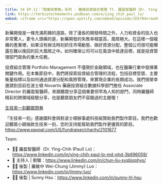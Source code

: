 ```yaml
---
title: S4 EP.11：「商業與策略」系列 - 藥廠投資組合管理 ft. 羅盈智醫師（Dr. Ying-Chih (Paul) Lo) 🎧
link: https://tmrbiotechmoments.podbean.com/e/ying_chih_paul_lo/
embed: <iframe src="https://open.spotify.com/embed/episode/1hk704vrewXUBDWV3bGqsz?utm_source=generator" width="100%" height="232" frameborder="0" allowtransparency="true" allow="encrypted-media"></iframe>
---
```


新藥開發是一條充滿荊棘的道路，除了漫長的開發時間之外，人力和資金的投入也非常驚人，更令人頭痛的是，新藥開發的失敗率相當高，風險極大。在這樣一個複雜的產業裡，如果沒有辦法時刻抓住市場動態、做好資源分配，整個公司很可能曝露在難以挽回的巨大風險之中。如何確保公司可以在風浪中抵達目標，就是投資管理部門肩負的重大任務。

投資組合管理 Portfolio Management 不僅限於金融領域，也在醫藥行業中發揮著關鍵作用。在本集節目中，我們將探索投資組合管理的流程，包括目標受眾、主要衡量指標以及如何通過資源分配和風險管理，來實現企業的長期成功。我們很榮幸邀請到目前在波士頓 Novartis 藥廠投資組合數據科學部門擔任 Associate Director 的羅盈智醫師，來跟聽眾分享這個重要但罕為人知的部門，同時羅醫師精彩的跨領域經驗分享，也是聽眾朋友們不容錯過的主題喔！

[生技來一刻觀眾問券](https://forms.gle/1fNKfAGTCF2vyh8Y8)

「生技來一刻」感謝國科會與駐波士頓辦事處科技組贊助我們製作節目。我們也歡迎聽眾小額捐款生技來一刻，您的支持能幫助我們製作更優質的節目。<https://www.paypal.com/US/fundraiser/charity/2101877>

Team:

- 🧑‍💻 羅盈智醫師（Dr. Ying-Chih (Paul) Lo)：<https://www.linkedin.com/in/ying-chih-paul-lo-md-phd-3b696059/>
- 🎤 主持人 | 劉駿：<https://www.linkedin.com/in/chun-liu-sysbiophys/>
- 👩‍💻 後製 | 羅維中 Wei-Chung (Jimmy) Luo：<https://www.linkedin.com/in/jimmy-luo/>
- 👩‍💻 後製 | Sunny Hsu：<https://www.linkedin.com/in/sunny-hl-hsu>
